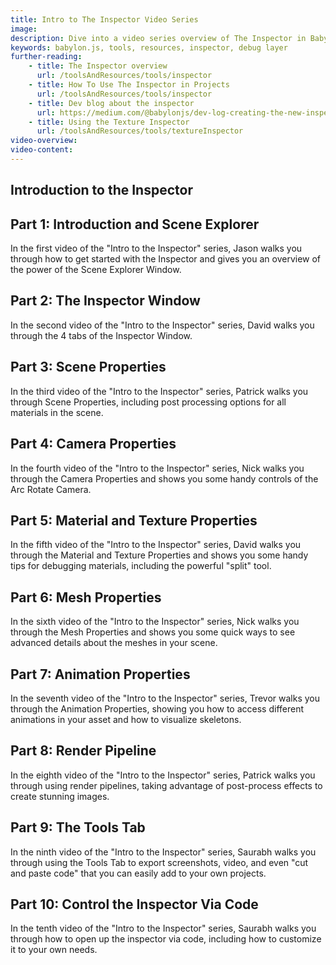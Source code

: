```yaml
---
title: Intro to The Inspector Video Series
image: 
description: Dive into a video series overview of The Inspector in Babylon.js.
keywords: babylon.js, tools, resources, inspector, debug layer
further-reading:
    - title: The Inspector overview
      url: /toolsAndResources/tools/inspector
    - title: How To Use The Inspector in Projects
      url: /toolsAndResources/tools/inspector
    - title: Dev blog about the inspector
      url: https://medium.com/@babylonjs/dev-log-creating-the-new-inspector-b15c50900205
    - title: Using the Texture Inspector
      url: /toolsAndResources/tools/textureInspector
video-overview:
video-content:
---
```


## Introduction to the Inspector

## Part 1: Introduction and Scene Explorer

<Youtube id="Xxqas3_b0mE"/>

In the first video of the "Intro to the Inspector" series, Jason walks you through how to get started with the Inspector and gives you an overview of the power of the Scene Explorer Window.

## Part 2: The Inspector Window

<Youtube id="WZzMcKw2qAY"/>

In the second video of the "Intro to the Inspector" series, David walks you through the 4 tabs of the Inspector Window.

## Part 3: Scene Properties

<Youtube id="p8cZIP5Sdrc"/>

In the third video of the "Intro to the Inspector" series, Patrick walks you through Scene Properties, including post processing options for all materials in the scene.

## Part 4: Camera Properties

<Youtube id="YaSscG5PBf0"/>

In the fourth video of the "Intro to the Inspector" series, Nick walks you through the Camera Properties and shows you some handy controls of the Arc Rotate Camera.

## Part 5: Material and Texture Properties

<Youtube id="7t9kRCzTP8M"/>

In the fifth video of the "Intro to the Inspector" series, David walks you through the Material and Texture Properties and shows you some handy tips for debugging materials, including the powerful "split" tool.

## Part 6: Mesh Properties

<Youtube id="BD7eqdhOe8M"/>

In the sixth video of the "Intro to the Inspector" series, Nick walks you through the Mesh Properties and shows you some quick ways to see advanced details about the meshes in your scene.

## Part 7: Animation Properties

<Youtube id="1-YRcs-M81w"/>

In the seventh video of the "Intro to the Inspector" series, Trevor walks you through the Animation Properties, showing you how to access different animations in your asset and how to visualize skeletons.

## Part 8: Render Pipeline

<Youtube id="imNGaP3VogU"/>

In the eighth video of the "Intro to the Inspector" series, Patrick walks you through using render pipelines, taking advantage of post-process effects to create stunning images. 

## Part 9: The Tools Tab

<Youtube id="omSoLMpxUfY"/>

In the ninth video of the "Intro to the Inspector" series, Saurabh walks you through using the Tools Tab to export screenshots, video, and even "cut and paste code" that you can easily add to your own projects.

## Part 10: Control the Inspector Via Code

<Youtube id="1Y7Mwjfxbm8"/>

In the tenth video of the "Intro to the Inspector" series, Saurabh walks you through how to open up the inspector via code, including how to customize it to your own needs.